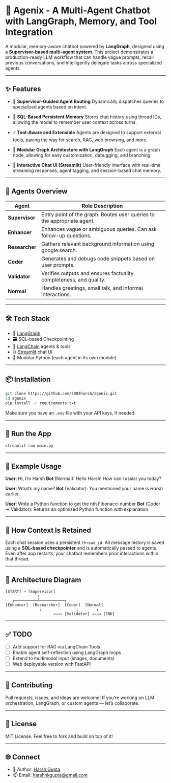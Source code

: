 # 🤖 Agenix - A Multi-Agent Chatbot with LangGraph, Memory, and Tool Integration

A modular, memory-aware chatbot powered by **LangGraph**, designed using a **Supervisor-based multi-agent system**. This project demonstrates a production-ready LLM workflow that can handle vague prompts, recall previous conversations, and intelligently delegate tasks across specialized agents.

---

## ✨ Features

* 🔄 **Supervisor-Guided Agent Routing**
  Dynamically dispatches queries to specialized agents based on intent.

* 🧠 **SQL-Based Persistent Memory**
  Stores chat history using thread IDs, allowing the model to remember user context across turns.

* ⚡ **Tool-Aware and Extensible**
  Agents are designed to support external tools, paving the way for search, RAG, web browsing, and more.

* 🧩 **Modular Graph Architecture with LangGraph**
  Each agent is a graph node, allowing for easy customization, debugging, and branching.

* 💬 **Interactive Chat UI (Streamlit)**
  User-friendly interface with real-time streaming responses, agent tagging, and session-based chat memory.

---

## 🧠 Agents Overview

| Agent          | Role Description                                                        |
| -------------- | ----------------------------------------------------------------------- |
| **Supervisor** | Entry point of the graph. Routes user queries to the appropriate agent. |
| **Enhancer**   | Enhances vague or ambiguous queries. Can ask follow-up questions.       |
| **Researcher** | Gathers relevant background information using google search.            |
| **Coder**      | Generates and debugs code snippets based on user prompts.               |
| **Validator**  | Verifies outputs and ensures factuality, completeness, and quality.     |
| **Normal**     | Handles greetings, small talk, and informal interactions.               |

---

## 🛠 Tech Stack

* 🧠 [LangGraph](https://github.com/langchain-ai/langgraph)
* 🗃️ SQL-based Checkpointing 
* 💬 [LangChain](https://github.com/langchain-ai/langchain) agents & tools
* 🌐 [Streamlit](https://streamlit.io/) chat UI
* 🧱 Modular Python (each agent in its own module)

---

## 📦 Installation

```bash
git clone https://github.com/2003harsh/agenix.git
cd agenix
pip install -r requirements.txt
```

Make sure you have an `.env` file with your API keys, if needed.

---

## 🚀 Run the App

```bash
streamlit run main.py
```

---

## 🧪 Example Usage

**User**: Hi, I’m Harsh
**Bot** (Normal): Hello Harsh! How can I assist you today?

**User**: What’s my name?
**Bot** (Validator): You mentioned your name is *Harsh* earlier.

**User**: Write a Python function to get the nth Fibonacci number
**Bot** (Coder → Validator): Returns an optimized Python function with explanation.

---

## 🧠 How Context Is Retained

Each chat session uses a persistent `thread_id`. All message history is saved using a **SQL-based checkpointer** and is automatically passed to agents. Even after app restarts, your chatbot remembers prior interactions within that thread.

---

## 🧩 Architecture Diagram

```
[START] → [Supervisor]
              ↓
   ┌──────────┴───────────┐
[Enhancer]  [Researcher]  [Coder]  [Normal]
               ↓               ↓        ↓
                     →→→→ [Validator] →→→→ [END]
```

---

## ✅ TODO

* [ ] Add support for RAG via LangChain Tools
* [ ] Enable agent self-reflection using LangGraph loops
* [ ] Extend to multimodal input (images, documents)
* [ ] Web deployable version with FastAPI

---

## 🤝 Contributing

Pull requests, issues, and ideas are welcome!
If you’re working on LLM orchestration, LangGraph, or custom agents — let’s collaborate.

---

## 📜 License

MIT License. Feel free to fork and build on top of it!

---

## 🌐 Connect

* 👤 Author: [Harsh Gupta](https://www.linkedin.com/in/harsh-gupta-2021/)
* 📫 Email: [harshnkgupta@gmail.com](mailto:harshnkgupta@gmail.com)

